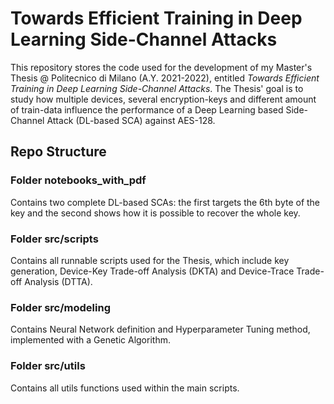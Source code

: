 # Towards Efficient Training in Deep Learning Side-Channel Attacks 

This repository stores the code used for the development of my Master's Thesis @ Politecnico di Milano (A.Y. 2021-2022), entitled _Towards Efficient Training in Deep Learning Side-Channel Attacks_.
The Thesis' goal is to study how multiple devices, several encryption-keys and different amount of train-data influence the performance of a Deep Learning based Side-Channel Attack (DL-based SCA) against AES-128.

## Repo Structure
### Folder notebooks_with_pdf
Contains two complete DL-based SCAs: the first targets the 6th byte of the key and the second shows how it is possible to recover the whole key.

### Folder src/scripts
Contains all runnable scripts used for the Thesis, which include key generation, Device-Key Trade-off Analysis (DKTA) and Device-Trace Trade-off Analysis (DTTA).

### Folder src/modeling
Contains Neural Network definition and Hyperparameter Tuning method, implemented with a Genetic Algorithm.

### Folder src/utils
Contains all utils functions used within the main scripts.

